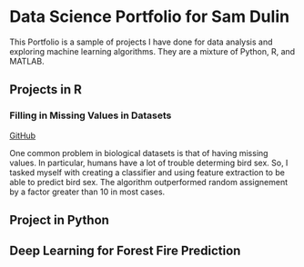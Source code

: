 # Data Science Portfolio for Sam Dulin

This Portfolio is a sample of projects I have done for data analysis and exploring machine learning algorithms. They are a mixture of Python, R, and MATLAB. 

## Projects in R

### Filling in Missing Values in Datasets
[GitHub](/RProjects/missingValues.md)

One common problem in biological datasets is that of having missing values. In particular, humans have a lot of trouble determing bird sex. So, I tasked myself with creating a classifier and using feature extraction to be able to predict bird sex. The algorithm outperformed random assignement by a factor greater than 10 in most cases.

## Project in Python

## Deep Learning for Forest Fire Prediction

